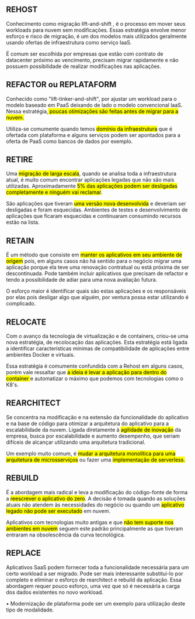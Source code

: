 ## REHOST

Conhecimento como migração lift-and-shift , é o processo em mover seus workloads para nuvem sem modificações. Essas estratégia envolve menor esforço e risco de migração, é um dos modelos mais utilizados geralmente usando ofertas de infraestrutura como serviço IaaS.

É comum ser escolhida por empresas que estão com contrato de datacenter próximo ao vencimento, precisam migrar rapidamente e não possuem possibilidade de realizar modificações nas aplicações.

## REFACTOR ou REPLATAFORM

Conhecido como "lift-tinker-and-shift", por ajustar um workload para o modelo baseado em PaaS deixando de lado o modelo convencional laaS. Nessa estratégia,<mark class="hltr-yellow"> poucas otimizações são feitas antes de migrar para a nuvem.</mark>

Utiliza-se comumente quando temos <mark class="hltr-yellow">domínio da infraestrutura</mark> que é ofertada com plataforma e alguns serviços podem ser apontados para a oferta de PaaS como bancos de dados por exemplo.

## RETIRE

Uma <mark class="hltr-yellow">migração de larga escala</mark>, quando se analisa toda a infraestrutura atual, é muito comum encontrar aplicações legadas que não são mais utilizadas. Aproximadamente <mark class="hltr-yellow">5% das aplicações podem ser desligadas completamente e ninguém vai reclamar</mark>.

São aplicações que tiveram <mark class="hltr-yellow">uma versão nova desenvolvida</mark> e deveriam ser desligadas e foram esquecidas. Ambientes de testes e desenvolvimento de aplicações que ficaram esquecidas e continuaram consumindo recursos estão na lista.

## RETAIN

É um método que consiste em <mark class="hltr-yellow">manter os aplicativos em seu ambiente de origem</mark> pois, em alguns casos não há sentido para o negócio migrar uma aplicação porque ela teve uma renovação contratual ou está próxima de ser descontinuada. Pode também incluir aplicativos que precisam de refactor e tendo a possibilidade de adiar para uma nova avaliação futura.

O esforço maior é identificar quais são estas aplicações e os responsáveis por elas pois desligar algo que alguém, por ventura possa estar utilizando é complicado.

## RELOCATE

Com o avanço da tecnologia de virtualização e de containers, criou-se uma nova estratégia, de recolocação das aplicações. Esta estratégia está ligada a identificar características mínimas de compatibilidade de aplicações entre ambientes Docker e virtuais.

Essa estratégia é comumente confundida com a Rehost em alguns casos, porém vale ressaltar que <mark class="hltr-yellow">a ideia é levar a aplicação para dentro do container </mark>e automatizar o máximo que podemos com tecnologias como o K8's.

## REARCHITECT

Se concentra na modificação e na extensão da funcionalidade do aplicativo e na base de código para otimizar a arquitetura do aplicativo para a escalabilidade da nuvem. Ligada diretamente à <mark class="hltr-yellow">agilidade de inovação</mark> da empresa, busca por escalabilidade e aumento desempenho, que seriam difíceis de alcançar utilizando uma arquitetura tradicional.

Um exemplo muito comum, é <mark class="hltr-yellow">mudar a arquitetura monolítica para uma arquitetura de microsserviços</mark> ou fazer uma <mark class="hltr-yellow">implementação de serverless.</mark>

## REBUILD

É a abordagem mais radical e leva a modificação do código-fonte de forma a <mark class="hltr-yellow">reescrever o aplicativo do zero</mark>. A decisão é tomada quando as soluções atuais não atendem às necessidades do negócio ou quando um <mark class="hltr-yellow">aplicativo legado não pode ser executado</mark> em nuvem.

Aplicativos com tecnologias muito antigas e que <mark class="hltr-yellow">não tem suporte nos ambientes em nuvem</mark> seguem este padrão principalmente as que tiveram entraram na obsolescência da curva tecnológica.

## REPLACE

Aplicativos SaaS podem fornecer toda a funcionalidade necessária para um certo workload a ser migrado. Pode ser mais interessante substitui-lo por completo e eliminar o esforço de rearchitect e rebuild da aplicação. Essa abordagem requer pouco esforço, uma vez que só é necessária a carga dos dados existentes no novo workload.

• Modernização de plataforma pode ser um exemplo para utilização deste tipo de modalidade.